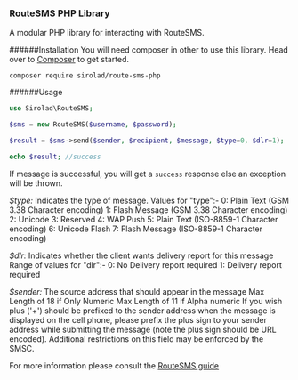 ### RouteSMS PHP Library

A modular PHP library for interacting with RouteSMS.

######Installation
You will need composer in other to use this library. Head over to [Composer](https://getcomposer.org) to get started.

```
composer require sirolad/route-sms-php
```

######Usage
```php
use Sirolad\RouteSMS;

$sms = new RouteSMS($username, $password);

$result = $sms->send($sender, $recipient, $message, $type=0, $dlr=1);

echo $result; //success
```

If message is successful, you will get a `success` response else an exception will be thrown.

*$type:* Indicates the type of message.
Values for "type":-
0: Plain Text (GSM 3.38 Character encoding)
1: Flash Message (GSM 3.38 Character encoding)
2: Unicode
3: Reserved
4: WAP Push
5: Plain Text (ISO-8859-1 Character encoding)
6: Unicode Flash
7: Flash Message (ISO-8859-1 Character encoding)

*$dlr:* Indicates whether the client wants delivery report for this message
Range of values for "dlr":-
0: No Delivery report required
1: Delivery report required

*$sender:* The source address that should appear in the message
Max Length of 18 if Only Numeric
Max Length of 11 if Alpha numeric
If you wish plus ('+') should be prefixed to the sender address when the message is displayed
 on the cell phone, please prefix the plus sign to your sender address while submitting the
message (note the plus sign should be URL encoded). Additional restrictions on this field may
be enforced by the SMSC.

For more information please consult the [RouteSMS guide](http://routesms.com/downloads/resaller/RouteSms-Reseller-BulkApi.pdf)



